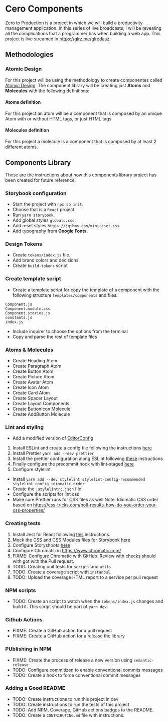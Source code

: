 # Cero Components
Zero to Production is a project in which we will build a productivity management application. In this series of live broadcasts, I will be revealing all the complications that a programmer has when building a web app. This project is live streamed in https://glrz.me/glrodasz.

## Methodologies
### Atomic Design
For this project will be using the methodology to create componentes called [Atomic Design](https://shop.bradfrost.com/products/atomic-design-ebook). The component library will be creating just **Atoms** and **Molecules** with the following definitions:

#### Atoms definition
For this project an atom will be a component that is composed by an unique Atom with or without HTML tags, or just HTML tags.
#### Molecules definition
For this project a molecule is a component that is composed by at least 2 different atoms.

## Components Library
These are the instructions about how this components library project has been created for future reference.
### Storybook configuration
- Start the project with `npx sb init`.
- Choose that is a `React` project.
- Run `yarn storybook`.
- Add global styles `globals.css`.
- Add reset styles `https://jgthms.com/minireset.css`.
- Add typography from **Google Fonts**.
### Design Tokens
- Create `tokens/index.js` file.
- Add brand colors and decisions
- Create `build-tokens` script
### Create template script
- Create a template script for copy the template of a component with 
the following structure `templates/components` and files:
```
Component.js
Component.module.css
Component.stories.js
constants.js
index.js
```
- Include inquirer to choose the options from the terminal
- Copy and parse the rest of template files
### Atoms & Molecules
- Create Heading Atom
- Create Paragraph Atom
- Create Button Atom
- Create Picture Atom
- Create Avatar Atom
- Create Icon Atom
- Create Card Atom
- Create Spacer Layout
- Create Layout Components
- Create ButtonIcon Molecule
- Create AddButton Molecule
### Lint and styling
- Add a modified version of [EditorConfig](https://github.com/airbnb/javascript/blob/master/.editorconfig)
1. Install ESLint and create a config file following the instructions [here](https://eslint.org/docs/user-guide/getting-started#installation-and-usage)
2. Install Prettier `yarn add --dev prettier`
3. Install the prettier configuration along ESLint following [these](https://github.com/prettier/eslint-plugin-prettier#recommended-configuration) instructions
4. Finally configure the precommit hook with lint-staged [here](https://prettier.io/docs/en/precommit.html#option-1-lint-stagedhttpsgithubcomokonetlint-staged)
5. Configure stylelint
- Install `yarn add --dev stylelint stylelint-config-recommended stylelint-config-idiomatic-order`
- Create the `.stylelintrc.json` file
- Configure the scripts for lint css
- Make sure Prettier runs for CSS files as well
Note: Idiomatic CSS order based on https://css-tricks.com/poll-results-how-do-you-order-your-css-properties/ 
### Creating tests
1. Install Jest for React following [this](https://jestjs.io/docs/en/tutorial-react) instructions.
2. Mock the CSS and CSS Modules files for Storybook [here](https://jestjs.io/docs/en/webpack#mocking-css-modules)
3. Configure Storyshoots [here](https://storybook.js.org/docs/react/workflows/snapshot-testing)
4. Configure Chromatic in https://www.chromatic.com/
5. FIXME: Configure Chromatic with GitHub. Review with checks should with got with the Pull request.
6. TODO: Creating unit tests for `scripts` and `utils`
7. TODO: Create a coverage script with `instanbul`.
8. TODO: Upload the coverage HTML report to a service per pull request
### NPM scripts
- TODO: Create an script to watch when the `tokens/index.js` changes and build it. This script should be part of `yarn dev`.
### Github Actions
- FIXME: Create a GitHub action for a pull request
- FIXME: Create a GitHub action for a release the library
### PUblishing in NPM
- FIXME: Create the process of release a new version using `semantic-release`
- TODO: Configure commitizen to enable conventional commits messages
- TODO: Create a hook to force conventional commit messages
### Adding a Good README
- TODO: Create instructions to run this project in dev
- TODO: Create instructions to run the tests of this project
- TODO: Add NPM, Coverage, GitHub actions badges to the README.
- TODO: Create a `CONTRIBUTING.md` file with instructions.